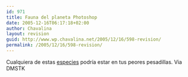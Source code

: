 ```yaml
---
id: 971
title: Fauna del planeta Photoshop
date: 2005-12-16T06:17:18+02:00
author: Chavalina
layout: revision
guid: http://www.wp.chavalina.net/2005/12/16/598-revision/
permalink: /2005/12/16/598-revision/
---
```

Cualquiera de estas <a href="http://www.worth1000.com/cache/contest/contestcache.asp?contest_id=4173&start=1&end=10&display=photoshop#entries" target="_blank">especies</a> podría estar en tus peores pesadillas. Via DMSTK